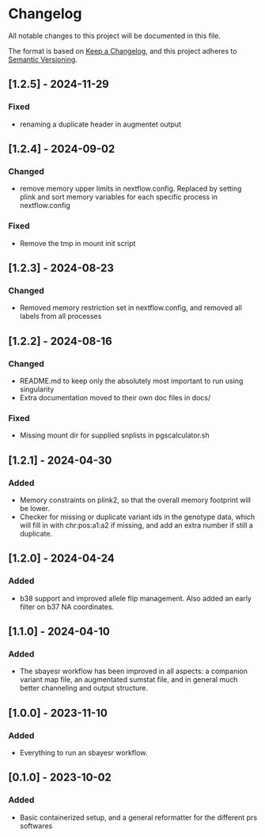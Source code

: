 # Changelog
All notable changes to this project will be documented in this file.

The format is based on [Keep a Changelog](https://keepachangelog.com/en/1.0.0/),
and this project adheres to [Semantic Versioning](https://semver.org/spec/v2.0.0.html).

## [1.2.5] - 2024-11-29
### Fixed

- renaming a duplicate header in augmentet output

## [1.2.4] - 2024-09-02
### Changed

- remove memory upper limits in nextflow.config. Replaced by setting plink and sort memory variables for each specific process in nextflow.config

### Fixed
- Remove the tmp in mount init script

## [1.2.3] - 2024-08-23
### Changed

- Removed memory restriction set in nextflow.config, and removed all labels from all processes

## [1.2.2] - 2024-08-16
### Changed

- README.md to keep only the absolutely most important to run using singularity
- Extra documentation moved to their own doc files in docs/

### Fixed
- Missing mount dir for supplied snplists in pgscalculator.sh

## [1.2.1] - 2024-04-30
### Added

- Memory constraints on plink2, so that the overall memory footprint will be lower.
- Checker for missing or duplicate variant ids in the genotype data, which will fill in with chr:pos:a1:a2 if missing, and add an extra number if still a duplicate.

## [1.2.0] - 2024-04-24
### Added

- b38 support and improved allele flip management. Also added an early filter on b37 NA coordinates.

## [1.1.0] - 2024-04-10
### Added

- The sbayesr workflow has been improved in all aspects: a companion variant map file, an augmentated sumstat file, and in general much better channeling and output structure.

## [1.0.0] - 2023-11-10
### Added

- Everything to run an sbayesr workflow.

## [0.1.0] - 2023-10-02
### Added

- Basic containerized setup, and a general reformatter for the different prs softwares

